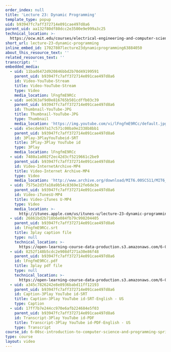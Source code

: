 ```yaml
---
order_index: null
title: 'Lecture 23: Dynamic Programming'
template_type: popup
uid: b93947fc7aff372714e091cae497d8a6
parent_uid: aa132f80df80dcc2e3500e9e999a3c25
technical_location: >-
  https://ocw.mit.edu/courses/electrical-engineering-and-computer-science/6-00sc-introduction-to-computer-science-and-programming-spring-2011/resource-index/lecture-23-dynamic-programming
short_url: lecture-23-dynamic-programming
inline_embed_id: 17027807lecture23dynamicprogramming63884050
about_this_resource_text: ''
related_resources_text: ''
transcript: ''
embedded_media:
  - uid: 11bad6472d920846bbd2b70d49199591
    parent_uid: b93947fc7aff372714e091cae497d8a6
    id: Video-YouTube-Stream
    title: Video-YouTube-Stream
    type: Video
    media_location: lFngfmE9RCc
  - uid: ae6363af9d0e816765b501cdffb03c39
    parent_uid: b93947fc7aff372714e091cae497d8a6
    id: Thumbnail-YouTube-JPG
    title: Thumbnail-YouTube-JPG
    type: Thumbnail
    media_location: 'https://img.youtube.com/vi/lFngfmE9RCc/default.jpg'
  - uid: e5ecde697a17c571c00ba9e2338b8bb1
    parent_uid: b93947fc7aff372714e091cae497d8a6
    id: 3Play-3PlayYouTubeid-SRT
    title: 3Play-3Play YouTube id
    type: 3Play
    media_location: lFngfmE9RCc
  - uid: 7480a1a002f2ec42d3cf5219661c2be9
    parent_uid: b93947fc7aff372714e091cae497d8a6
    id: Video-InternetArchive-MP4
    title: Video-Internet Archive-MP4
    type: Video
    media_location: 'http://www.archive.org/download/MIT6.00SCS11/MIT6_00SCS11_lec23_300k.mp4'
  - uid: 7575e2d3fa10a9b54c8369e12fe6de3e
    parent_uid: b93947fc7aff372714e091cae497d8a6
    id: Video-iTunesU-MP4
    title: Video-iTunes U-MP4
    type: Video
    media_location: >-
      http://itunes.apple.com/us/itunes-u/lecture-23-dynamic-programming/id499270153?i=110101052
  - uid: 26861bd2b718b6e084fb79c998204405
    parent_uid: b93947fc7aff372714e091cae497d8a6
    id: lFngfmE9RCc.srt
    title: 3play caption file
    type: null
    technical_location: >-
      https://open-learning-course-data-production.s3.amazonaws.com/6-00sc-introduction-to-computer-science-and-programming-spring-2011/626498354cb349874da04659a0ad47f2_lFngfmE9RCc.srt
  - uid: 8252f148b5cdc2e908df271a30e86f48
    parent_uid: b93947fc7aff372714e091cae497d8a6
    id: lFngfmE9RCc.pdf
    title: 3play pdf file
    type: null
    technical_location: >-
      https://open-learning-course-data-production.s3.amazonaws.com/6-00sc-introduction-to-computer-science-and-programming-spring-2011/a3e3b5e65f30dc7048cda4ae9f584612_lFngfmE9RCc.pdf
  - uid: a345c7826242e8e8936babd11ff12193
    parent_uid: b93947fc7aff372714e091cae497d8a6
    id: Caption-3Play YouTube id-SRT
    title: Caption-3Play YouTube id-SRT-English - US
    type: Caption
  - uid: 17ff7b7e244cc970e6afb224684e5f03
    parent_uid: b93947fc7aff372714e091cae497d8a6
    id: Transcript-3Play YouTube id-PDF
    title: Transcript-3Play YouTube id-PDF-English - US
    type: Transcript
course_id: 6-00sc-introduction-to-computer-science-and-programming-spring-2011
type: course
layout: video
---
```


